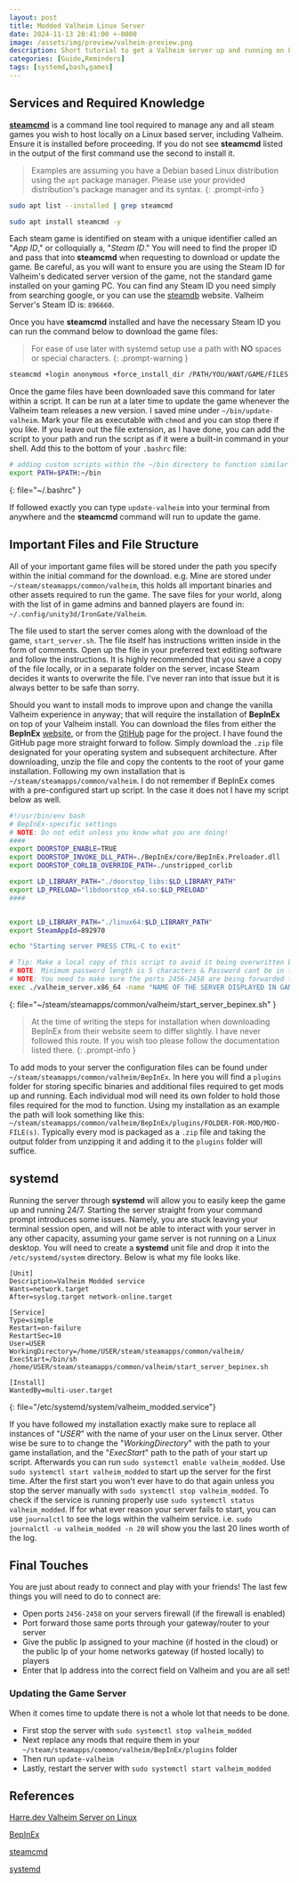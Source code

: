 ```yaml
---
layout: post
title: Modded Valheim Linux Server
date: 2024-11-13 20:41:00 +-0000
image: /assets/img/preview/valheim-preview.png
description: Short tutorial to get a Valheim server up and running on Linux.
categories: [Guide,Reminders]
tags: [systemd,bash,games]
---
```


## Services and Required Knowledge

[__steamcmd__](https://developer.valvesoftware.com/wiki/SteamCMD) is a command line tool required to manage any and all steam games you wish to host locally on a Linux based server, including Valheim. Ensure it is installed before proceeding. If you do not see __steamcmd__ listed in the output of the first command use the second to install it.

> Examples are assuming you have a Debian based Linux distribution using the `apt` package manager. Please use your provided distribution's package manager and its syntax.
{: .prompt-info }

```bash
sudo apt list --installed | grep steamcmd

sudo apt install steamcmd -y
```

Each steam game is identified on steam with a unique identifier called an "_App ID_," or colloquially a, "_Steam ID_." You will need to find the proper ID and pass that into __steamcmd__ when requesting to download or update the game. Be careful, as you will want to ensure you are using the Steam ID for Valheim's dedicated server version of the game, not the standard game installed on your gaming PC. You can find any Steam ID you need simply from searching google, or you can use the [steamdb](https://steamdb.info/) website. Valheim Server's Steam ID is: `896660`.

Once you have __steamcmd__ installed and have the necessary Steam ID you can run the command below to download the game files:

> For ease of use later with systemd setup use a path with __NO__ spaces or special characters.
{: .prompt-warning }

```bash
steamcmd +login anonymous +force_install_dir /PATH/YOU/WANT/GAME/FILES +app_update 896660 validate +exit
```

Once the game files have been downloaded save this command for later within a script. It can be run at a later time to update the game whenever the Valheim team releases a new version. I saved mine under `~/bin/update-valheim`. Mark your file as executable with `chmod` and you can stop there if you like. If you leave out the file extension, as I have done, you can add the script to your path and run the script as if it were a built-in command in your shell. Add this to the bottom of your `.bashrc` file:

```bash
# adding custom scripts within the ~/bin directory to function similar to built-in commands
export PATH=$PATH:~/bin
```
{: file="~/.bashrc" }

If followed exactly you can type `update-valheim` into your terminal from anywhere and the __steamcmd__ command will run to update the game.

## Important Files and File Structure

All of your important game files will be stored under the path you specify within the initial command for the download. e.g. Mine are stored under `~/steam/steamapps/common/valheim`, this holds all important binaries and other assets required to run the game. The save files for your world, along with the list of in game admins and banned players are found in: `~/.config/unity3d/IronGate/Valheim`.

The file used to start the server comes along with the download of the game, `start_server.sh`. The file itself has instructions written inside in the form of comments. Open up the file in your preferred text editing software and follow the instructions. It is highly recommended that you save a copy of the file locally, or in a separate folder on the server, incase Steam decides it wants to overwrite the file. I've never ran into that issue but it is always better to be safe than sorry. 

Should you want to install mods to improve upon and change the vanilla Valheim experience in anyway; that will require the installation of __BepInEx__ on top of your Valheim install. You can download the files from either the __BepInEx__ [website](https://docs.bepinex.dev/index.html), or from the [GtiHub](https://github.com/BepInEx/BepInEx/releases) page for the project. I have found the GitHub page more straight forward to follow. Simply download the `.zip` file designated for your operating system and subsequent architecture. After downloading, unzip the file and copy the contents to the root of your game installation. Following my own installation that is `~/steam/steamapps/common/valheim`. I do not remember if BepInEx comes with a pre-configured start up script. In the case it does not I have my script below as well.

```bash
#!/usr/bin/env bash
# BepInEx-specific settings
# NOTE: Do not edit unless you know what you are doing!
####
export DOORSTOP_ENABLE=TRUE
export DOORSTOP_INVOKE_DLL_PATH=./BepInEx/core/BepInEx.Preloader.dll
export DOORSTOP_CORLIB_OVERRIDE_PATH=./unstripped_corlib

export LD_LIBRARY_PATH="./doorstop_libs:$LD_LIBRARY_PATH"
export LD_PRELOAD="libdoorstop_x64.so:$LD_PRELOAD"
####


export LD_LIBRARY_PATH="./linux64:$LD_LIBRARY_PATH"
export SteamAppId=892970

echo "Starting server PRESS CTRL-C to exit"

# Tip: Make a local copy of this script to avoid it being overwritten by steam.
# NOTE: Minimum password length is 5 characters & Password cant be in the server name.
# NOTE: You need to make sure the ports 2456-2458 are being forwarded to your server through your local router/firewall.
exec ./valheim_server.x86_64 -name "NAME OF THE SERVER DISPLAYED IN GAME" -port 2456 -world "NAME FOR WORLD SAVE FILE" -password "PASSWORD USED IN GAME"
```
{: file="~/steam/steamapps/common/valheim/start_server_bepinex.sh" }

> At the time of writing the steps for installation when downloading BepInEx from their website seem to differ slightly. I have never followed this route. If you wish too please follow the documentation listed there.
{: .prompt-info }

To add mods to your server the configuration files can be found under `~/steam/steamapps/common/valheim/BepInEx`. In here you will find a `plugins` folder for storing specific binaries and additional files required to get mods up and running. Each individual mod will need its own folder to hold those files required for the mod to function. Using my installation as an example the path will look something like this: `~/steam/steamapps/common/valheim/BepInEx/plugins/FOLDER-FOR-MOD/MOD-FILE(s)`. Typically every mod is packaged as a `.zip` file and taking the output folder from unzipping it and adding it to the `plugins` folder will suffice. 

## systemd

Running the server through __systemd__ will allow you to easily keep the game up and running 24/7. Starting the server straight from your command prompt introduces some issues. Namely, you are stuck leaving your terminal session open, and will not be able to interact with your server in any other capacity, assuming your game server is not running on a Linux desktop. You will need to create a __systemd__ unit file and drop it into the `/etc/systemd/system` directory. Below is what my file looks like.

```
[Unit]
Description=Valheim Modded service
Wants=network.target
After=syslog.target network-online.target

[Service]
Type=simple
Restart=on-failure
RestartSec=10
User=USER
WorkingDirectory=/home/USER/steam/steamapps/common/valheim/
ExecStart=/bin/sh /home/USER/steam/steamapps/common/valheim/start_server_bepinex.sh

[Install]
WantedBy=multi-user.target
```
{: file="/etc/systemd/system/valheim_modded.service"}

If you have followed my installation exactly make sure to replace all instances of "_USER_" with the name of your user on the Linux server. Other wise be sure to to change the "_WorkingDirectory_" with the path to your game installation, and the "_ExecStart_" path to the path of your start up script. Afterwards you can run `sudo systemctl enable valheim_modded`. Use `sudo systemctl start valheim_modded` to start up the server for the first time. After the first start you won't ever have to do that again unless you stop the server manually with `sudo systemctl stop valheim_modded`. To check if the service is running properly use `sudo systemctl status valheim_modded`. If for what ever reason your server fails to start, you can use `journalctl` to see the logs within the valheim service. i.e. `sudo journalctl -u valheim_modded -n 20` will show you the last 20 lines worth of the log. 

## Final Touches

You are just about ready to connect and play with your friends! The last few things you will need to do to connect are:

* Open ports `2456-2458` on your servers firewall (if the firewall is enabled)
* Port forward those same ports through your gateway/router to your server
* Give the public Ip assigned to your machine (if hosted in the cloud) or the public Ip of your home networks gateway (if hosted locally) to players
* Enter that Ip address into the correct field on Valheim and you are all set! 

### Updating the Game Server

When it comes time to update there is not a whole lot that needs to be done.

* First stop the server with `sudo systemctl stop valheim_modded`
* Next replace any mods that require them in your `~/steam/steamapps/common/valheim/BepInEx/plugins` folder
* Then run `update-valheim`
* Lastly, restart the server with `sudo systemctl start valheim_modded`

## References

[Harre.dev Valheim Server on Linux](https://harre.dev/blog/valheim-linux-server/?utm_source=harrewijnen-net)

[BepInEx](https://docs.bepinex.dev/index.html)

[steamcmd](https://developer.valvesoftware.com/wiki/SteamCMD)

[systemd](https://systemd.io/)